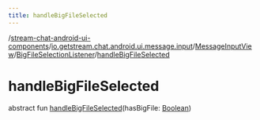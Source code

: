 ```yaml
---
title: handleBigFileSelected
---
```

/[stream-chat-android-ui-components](../../../index.md)/[io.getstream.chat.android.ui.message.input](../../index.md)/[MessageInputView](../index.md)/[BigFileSelectionListener](index.md)/[handleBigFileSelected](handleBigFileSelected.md)  
  
  
  
# handleBigFileSelected  
abstract fun [handleBigFileSelected](handleBigFileSelected.md)(hasBigFile: [Boolean](https://kotlinlang.org/api/latest/jvm/stdlib/kotlin/-boolean/index.html))
